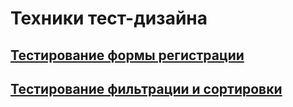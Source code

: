 # Техники тест-дизайна
## [Тестирование формы регистрации](https://docs.google.com/spreadsheets/d/1Vf1ok3qFDvH1LDHQzPJQ7cOJwS_xuQRAGa60pqVSDa0/edit?usp=sharing)  
## [Тестирование фильтрации и сортировки](https://docs.google.com/spreadsheets/d/18ISNPXhIfwP3I-YSep2MSVWVwIwA0XTQucb6kYCGwC8/edit#gid=1051421796)
